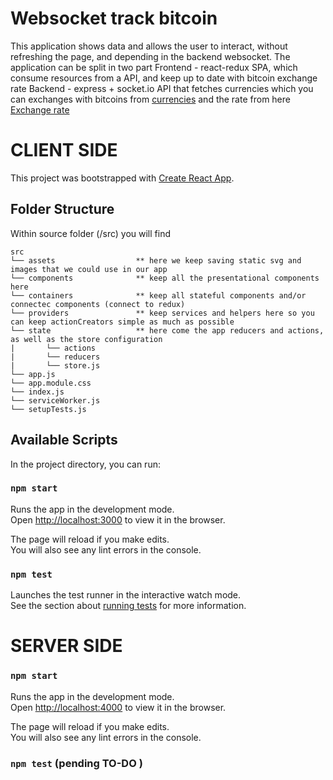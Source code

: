 # Websocket track bitcoin
This application shows data and allows the user to interact, without refreshing the page, and depending in the backend websocket.
The application can be split in two part
Frontend - react-redux SPA, which consume resources from a API, and keep up to date with bitcoin exchange rate
Backend - express + socket.io API that fetches currencies which you can exchanges with bitcoins from [currencies](https://blockchain.info/ticker) and the rate from here [Exchange rate](https://blockchain.info/tobtc?currency=USD&value=500)

# CLIENT SIDE
This project was bootstrapped with [Create React App](https://github.com/facebook/create-react-app).

## Folder Structure
Within source folder (/src) you will find

```
src
└── assets                  ** here we keep saving static svg and images that we could use in our app
└── components              ** keep all the presentational components here 
└── containers              ** keep all stateful components and/or connectec components (connect to redux)
└── providers               ** keep services and helpers here so you can keep actionCreators simple as much as possible
└── state                   ** here come the app reducers and actions, as well as the store configuration
|       └── actions
|       └── reducers
|       └── store.js
└── app.js
└── app.module.css
└── index.js
└── serviceWorker.js
└── setupTests.js
```

## Available Scripts

In the project directory, you can run:

### `npm start`

Runs the app in the development mode.<br />
Open [http://localhost:3000](http://localhost:3000) to view it in the browser.

The page will reload if you make edits.<br />
You will also see any lint errors in the console.

### `npm test`

Launches the test runner in the interactive watch mode.<br />
See the section about [running tests](https://facebook.github.io/create-react-app/docs/running-tests) for more information.

# SERVER SIDE
### `npm start`

Runs the app in the development mode.<br />
Open [http://localhost:4000](http://localhost:4000) to view it in the browser.

The page will reload if you make edits.<br />
You will also see any lint errors in the console.

### `npm test` (pending TO-DO )